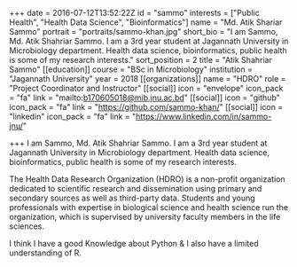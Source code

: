+++
date = 2016-07-12T13:52:22Z
id = "sammo"
interests = ["Public Health", "Health Data Science", "Bioinformatics"]
name = "Md. Atik Shariar Sammo"
portrait = "portraits/sammo-khan.jpg"
short_bio = "I am Sammo, Md. Atik Shahriar Sammo. I am a 3rd year student at Jagannath University in Microbiology department. Health data science, bioinformatics, public health is some of my research interests."
sort_position = 2
title = "Atik Shahriar Sammo"
[[education]]
course = "BSc in Microbiology"
institution = "Jagannath University"
year = 2018
[[organizations]]
name = "HDRO"
role = "Project Coordinator and Instructor"
[[social]]
icon = "envelope"
icon_pack = "fa"
link = "mailto:b170605018@mib.jnu.ac.bd"
[[social]]
icon = "github"
icon_pack = "fa"
link = "https://github.com/sammo-khan/"
[[social]]
icon = "linkedin"
icon_pack = "fa"
link = "https://www.linkedin.com/in/sammo-jnu/"

+++
I am Sammo, Md. Atik Shahriar Sammo. I am a 3rd year student at Jagannath University in Microbiology department. Health data science,
bioinformatics, public health is some of my research interests.

The Health Data Research Organization (HDRO) is a non-profit organization dedicated to scientific research and dissemination using primary and secondary sources as well as third-party data. Students and young professionals with expertise in biological science and health science run the organization, which is supervised by university faculty members in the life sciences.

I think I have a good Knowledge about Python & I also have a limited understanding of R.
